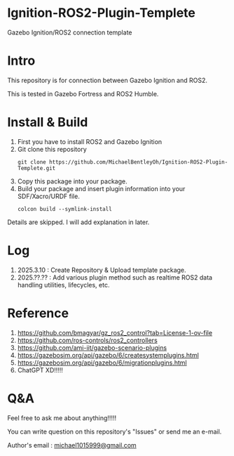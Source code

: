 # Ignition-ROS2-Plugin-Templete
Gazebo Ignition/ROS2 connection template

# Intro
This repository is for connection between Gazebo Ignition and ROS2.

This is tested in Gazebo Fortress and ROS2 Humble.

# Install & Build
1. First you have to install ROS2 and Gazebo Ignition
2. Git clone this repository
   ```
   git clone https://github.com/MichaelBentleyOh/Ignition-ROS2-Plugin-Templete.git
   ```
3. Copy this package into your package.
5. Build your package and insert plugin information into your SDF/Xacro/URDF file.
   ```
   colcon build --symlink-install
   ```
Details are skipped. I will add explanation in later.
# Log
1. 2025.3.10 : Create Repository & Upload template package.
2. 2025.??.?? : Add various plugin method such as realtime ROS2 data handling utilities, lifecycles, etc.

# Reference
1. https://github.com/bmagyar/gz_ros2_control?tab=License-1-ov-file
2. https://github.com/ros-controls/ros2_controllers
3. https://github.com/ami-iit/gazebo-scenario-plugins
4. https://gazebosim.org/api/gazebo/6/createsystemplugins.html
5. https://gazebosim.org/api/gazebo/6/migrationplugins.html
6. ChatGPT XD!!!!!

# Q&A
Feel free to ask me about anything!!!!!

You can write question on this repository's "Issues" or send me an e-mail.

Author's email : michael1015999@gmail.com
